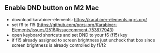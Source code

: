 ## Enable DND button on M2 Mac

* download karabiner-elements: https://karabiner-elements.pqrs.org/
* set f6 to f15 (https://github.com/pqrs-org/Karabiner-Elements/issues/2516#issuecomment-753877943)
* open keyboard shortcuts and set DND to your f6 (f15) key
* if f15 already assigned to screen brightness just uncheck that box since screen brightness is already controlled by f1/f2

